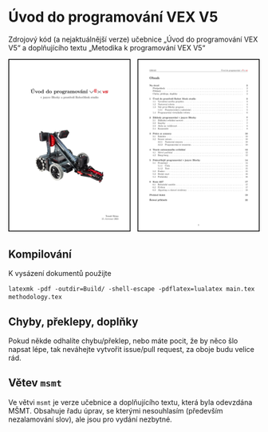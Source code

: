 # Úvod do programování VEX V5
Zdrojový kód (a nejaktuálnější verze) učebnice „Úvod do programování VEX V5“ a doplňujícího textu „Metodika k programování VEX V5“

![Obrázek úvodní stránky a obsahu.](Images/title-page.png)

## Kompilování
K vysázení dokumentů použijte
```
latexmk -pdf -outdir=Build/ -shell-escape -pdflatex=lualatex main.tex methodology.tex
```

## Chyby, překlepy, doplňky
Pokud někde odhalíte chybu/překlep, nebo máte pocit, že by něco šlo napsat lépe, tak neváhejte vytvořit issue/pull request, za oboje budu velice rád.

## Větev `msmt`
Ve větvi `msmt` je verze učebnice a doplňujícího textu, která byla odevzdána MŠMT.
Obsahuje řadu úprav, se kterými nesouhlasím (především nezalamování slov), ale jsou pro vydání nezbytné.
